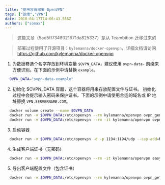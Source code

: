 ```yaml
---
title: "使用容器部署 OpenVPN"
tags: ["运维","VPN"]
date: 2018-04-17T14:06:43.566Z
authors: ["somax"]
---
```


> 这篇文章（5ad5ff7346021671da825337）是从 Teambition 迁移过来的

> 部署过程使用了开源项目：`kylemanna/docker-openvpn`，详细文档请访问 https://github.com/kylemanna/docker-openvpn



1. 为数据卷选个名字存放到环境变量 `$OVPN_DATA`，建议使用 `ovpn-data-` 前缀来方便识别。在下面的示例中请替换 `example`。

```sh
  OVPN_DATA="ovpn-data-example"
```

2. 初始化 $OVPN_DATA 容器，这个容器将用来存放配置文件与证书。 初始化过程中会提示输入密码来保护证书。下面的示例中请使用合适的域名或 IP 地址替换 `VPN.SERVERNAME.COM`。

```sh
  docker volume create --name $OVPN_DATA
  docker run -v $OVPN_DATA:/etc/openvpn --rm kylemanna/openvpn ovpn_genconfig -u udp://VPN.SERVERNAME.COM
  docker run -v $OVPN_DATA:/etc/openvpn --rm -it kylemanna/openvpn ovpn_initpki
```

3. 启动容器

```sh
  docker run -v $OVPN_DATA:/etc/openvpn -d -p 1194:1194/udp --cap-add=NET_ADMIN kylemanna/openvpn
```

4. 生成客户端证书（无密码）

```sh
  docker run -v $OVPN_DATA:/etc/openvpn --rm -it kylemanna/openvpn easyrsa build-client-full CLIENTNAME nopass
```

5. 导出客户端配置文件（包含证书）

```sh
  docker run -v $OVPN_DATA:/etc/openvpn --rm kylemanna/openvpn ovpn_getclient CLIENTNAME > CLIENTNAME.ovpn
```
